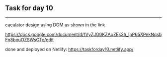 Task for day 10
-----------------------------
-----------------------------
caculator design using DOM as shown in the link

https://docs.google.com/document/d/1VyZJG0KZAoZEs3h_lpP65XPekNqsbFp8bouOZSWsOTc/edit

done and deployed on Netlify: https://taskforday10.netlify.app/
